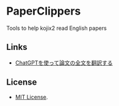 # PaperClippers

Tools to help kojix2 read English papers

## Links

- [ChatGPTを使って論文の全文を翻訳する](https://qiita.com/kojix2/items/4b64d47a34a87e78b5e5)

## License

- [MIT License](https://opensource.org/licenses/MIT).
